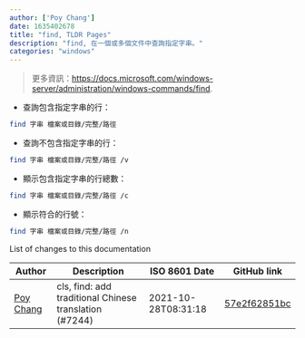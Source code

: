 ```yaml
---
author: ['Poy Chang']
date: 1635402678
title: "find, TLDR Pages"
description: "find, 在一個或多個文件中查詢指定字串。"
categories: "windows"
---
```

> 更多資訊：<https://docs.microsoft.com/windows-server/administration/windows-commands/find>.

- 查詢包含指定字串的行：

```bash
find 字串 檔案或目錄/完整/路徑
```

- 查詢不包含指定字串的行：

```bash
find 字串 檔案或目錄/完整/路徑 /v
```

- 顯示包含指定字串的行總數：

```bash
find 字串 檔案或目錄/完整/路徑 /c
```

- 顯示符合的行號：

```bash
find 字串 檔案或目錄/完整/路徑 /n
```
List of changes to this documentation


Author | Description | ISO 8601 Date | GitHub link
------|-----|-----|-----
[Poy Chang](mailto:poypost@gmail.com) | cls, find: add traditional Chinese translation (#7244) | 2021-10-28T08:31:18 | [57e2f62851bc](https://github.com/tldr-pages/tldr/commit/57e2f62851bc7c14fbeef7a2fed2ef75f1885ae8)

